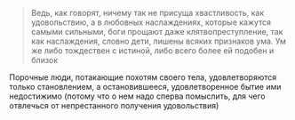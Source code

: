 >Ведь, как говорят, ничему так не присуща хвастливость, как удовольствию, а в любовных наслаждениях, которые кажутся самыми сильными, боги прощают даже клятвопреступление, так как наслаждения, словно дети, лишены всяких признаков ума. Ум же либо тождествен с истиной, либо всего более ей подобен и близок

Порочные люди, потакающие похотям своего тела, удовлетворяются только становлением, а остановившееся, удовлетворенное бытие ими недостижимо (потому что о нем надо сперва помыслить, для чего отвлечься от непрестанного получения удовольствия)